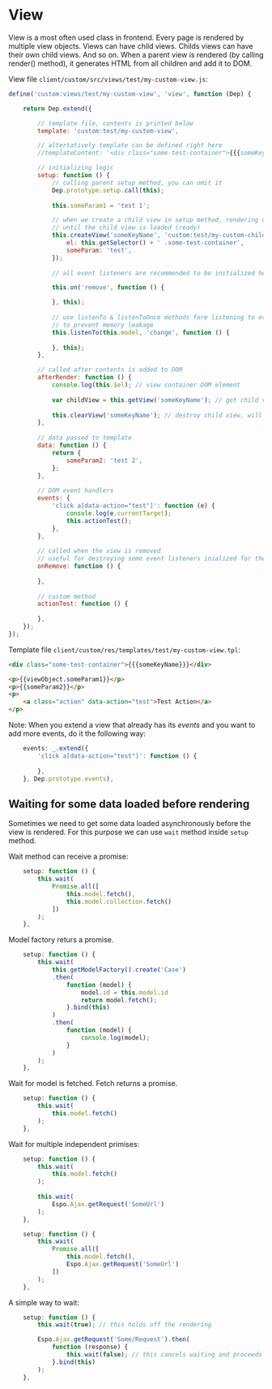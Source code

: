 # View


View is a most often used class in frontend. Every page is rendered by multiple view objects. Views can have child views. Childs views can have their own child views. And so on. When a parent view is rendered (by calling render() method), it generates HTML from all children and add it to DOM.


View file `client/custom/src/views/test/my-custom-view.js`:

```js
define('custom:views/test/my-custom-view', 'view', function (Dep) {

    return Dep.extend({

        // template file, contents is printed below
        template: 'custom:test/my-custom-view',

        // altertatively template can be defined right here
        //templateContent: '<div class="some-test-container">{{{someKeyName}}}</div>',

        // initializing logic
        setup: function () {
            // calling parent setup method, you can omit it
            Dep.prototype.setup.call(this);
            
            this.someParam1 = 'test 1';

            // when we create a child view in setup method, rendering of the view will be held off
            // until the child view is loaded (ready)
            this.createView('someKeyName', 'custom:test/my-custom-child-view', {
                el: this.getSelector() + ' .some-test-container',
                someParam: 'test',
            });
            
            // all event listeners are recommended to be initialized here

            this.on('remove', function () {

            }, this);
            
            // use listenTo & listenToOnce methods fore listening to events of another object
            // to prevent memory leakage
            this.listenTo(this.model, 'change', function () {
            
            }, this);
        },

        // called after contents is added to DOM
        afterRender: function () {
            console.log(this.$el); // view container DOM element
            
            var childView = this.getView('someKeyName'); // get child view
            
            this.clearView('someKeyName'); // destroy child view, will also remove it from DOM
        },
        
        // data passed to template
        data: function () {
            return {
                someParam2: 'test 2',
            };
        },
        
        // DOM event handlers
        events: {
            'click a[data-action="test"]': function (e) {
                console.log(e.currentTarget);
                this.actionTest();
            },
        },
        
        // called when the view is removed
        // useful for destroying some event listeners inialized for the view
        onRemove: function () {
            
        },
        
        // custom method
        actionTest: function () {
        
        },
    });
});
```

Template file `client/custom/res/templates/test/my-custom-view.tpl`:

```html
<div class="some-test-container">{{{someKeyName}}}</div>

<p>{{viewObject.someParam1}}</p>
<p>{{someParam2}}</p>
<p>
    <a class="action" data-action="test">Test Action</a>
</p>
```

Note: When you extend a view that already has its *events* and you want to add more events, do it the following way:

```js
    events: _.extend({
        'click a[data-action="test"]': function () {
        
        },
    }, Dep.prototype.events),
```

## Waiting for some data loaded before rendering

Sometimes we need to get some data loaded asynchronously before the view is rendered. For this purpose we can use `wait` method inside `setup` method. 

Wait method can receive a promise:

```js
    setup: function () {
        this.wait(
            Promise.all([
                this.model.fetch(),
                this.model.collection.fetch()
            ])
        );
    },
````

Model factory returs a promise.

```js
    setup: function () {
        this.wait(
            this.getModelFactory().create('Case')
            .then(
                function (model) {
                    model.id = this.model.id
                    return model.fetch();
                }.bind(this)
            )
            .then(
                function (model) {
                    console.log(model);
                }
            )
        );
    },
```

Wait for model is fetched. Fetch returns a promise.

```js
    setup: function () {
        this.wait(
            this.model.fetch()
        );
    },

```

Wait for multiple independent primises:

```js
    setup: function () {
        this.wait(
            this.model.fetch()
        );
        
        this.wait(
            Espo.Ajax.getRequest('SomeUrl')
        );
    },

```

```js
    setup: function () {
        this.wait(
            Promise.all([
                this.model.fetch(),
                Espo.Ajax.getRequest('SomeUrl')
            ])
        );
    },
```

A simple way to wait:

```js
    setup: function () {
        this.wait(true); // this holds off the rendering

        Espo.Ajax.getRequest('Some/Request').then(
            function (response) {
                this.wait(false); // this cancels waiting and proceeds to rendering
            }.bind(this)
        );
    },

```
